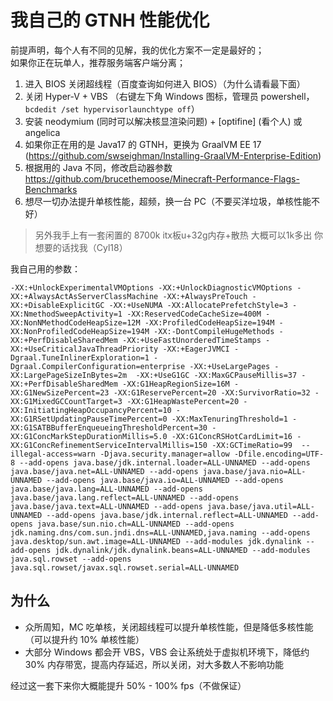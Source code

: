 # 我自己的 GTNH 性能优化

前提声明，每个人有不同的见解，我的优化方案不一定是最好的；  
如果你正在玩单人，推荐服务端客户端分离；

1. 进入 BIOS 关闭超线程（百度查询如何进入 BIOS）（为什么请看最下面）
2. 关闭 Hyper-V + VBS （右键左下角 Windows 图标，管理员 powershell，`bcdedit /set hypervisorlaunchtype off`）
3. 安装 neodymium (同时可以解决核显渲染问题) + \[optifine] (看个人) 或 angelica
4. 如果你正在用的是 Java17 的 GTNH，更换为 GraalVM EE 17 (<https://github.com/swseighman/Installing-GraalVM-Enterprise-Edition>)
5. 根据用的 Java 不同，修改启动器参数 <https://github.com/brucethemoose/Minecraft-Performance-Flags-Benchmarks>
6. 想尽一切办法提升单核性能，超频，换一台 PC（不要买洋垃圾，单核性能不好）

> 另外我手上有一套闲置的 8700k itx板u+32g内存+散热 大概可以1k多出 你想要的话找我（Cyl18）

我自己用的参数：
```
-XX:+UnlockExperimentalVMOptions -XX:+UnlockDiagnosticVMOptions -XX:+AlwaysActAsServerClassMachine -XX:+AlwaysPreTouch -XX:+DisableExplicitGC -XX:+UseNUMA -XX:AllocatePrefetchStyle=3 -XX:NmethodSweepActivity=1 -XX:ReservedCodeCacheSize=400M -XX:NonNMethodCodeHeapSize=12M -XX:ProfiledCodeHeapSize=194M -XX:NonProfiledCodeHeapSize=194M -XX:-DontCompileHugeMethods -XX:+PerfDisableSharedMem -XX:+UseFastUnorderedTimeStamps -XX:+UseCriticalJavaThreadPriority -XX:+EagerJVMCI -Dgraal.TuneInlinerExploration=1 -Dgraal.CompilerConfiguration=enterprise -XX:+UseLargePages -XX:LargePageSizeInBytes=2m  -XX:+UseG1GC -XX:MaxGCPauseMillis=37 -XX:+PerfDisableSharedMem -XX:G1HeapRegionSize=16M -XX:G1NewSizePercent=23 -XX:G1ReservePercent=20 -XX:SurvivorRatio=32 -XX:G1MixedGCCountTarget=3 -XX:G1HeapWastePercent=20 -XX:InitiatingHeapOccupancyPercent=10 -XX:G1RSetUpdatingPauseTimePercent=0 -XX:MaxTenuringThreshold=1 -XX:G1SATBBufferEnqueueingThresholdPercent=30 -XX:G1ConcMarkStepDurationMillis=5.0 -XX:G1ConcRSHotCardLimit=16 -XX:G1ConcRefinementServiceIntervalMillis=150 -XX:GCTimeRatio=99  --illegal-access=warn -Djava.security.manager=allow -Dfile.encoding=UTF-8 --add-opens java.base/jdk.internal.loader=ALL-UNNAMED --add-opens java.base/java.net=ALL-UNNAMED --add-opens java.base/java.nio=ALL-UNNAMED --add-opens java.base/java.io=ALL-UNNAMED --add-opens java.base/java.lang=ALL-UNNAMED --add-opens java.base/java.lang.reflect=ALL-UNNAMED --add-opens java.base/java.text=ALL-UNNAMED --add-opens java.base/java.util=ALL-UNNAMED --add-opens java.base/jdk.internal.reflect=ALL-UNNAMED --add-opens java.base/sun.nio.ch=ALL-UNNAMED --add-opens jdk.naming.dns/com.sun.jndi.dns=ALL-UNNAMED,java.naming --add-opens java.desktop/sun.awt.image=ALL-UNNAMED --add-modules jdk.dynalink --add-opens jdk.dynalink/jdk.dynalink.beans=ALL-UNNAMED --add-modules java.sql.rowset --add-opens java.sql.rowset/javax.sql.rowset.serial=ALL-UNNAMED
```

## 为什么

- 众所周知，MC 吃单核，关闭超线程可以提升单核性能，但是降低多核性能（可以提升约 10% 单核性能）  
- 大部分 Windows 都会开 VBS，VBS 会让系统处于虚拟机环境下，降低约 30% 内存带宽，提高内存延迟，所以关闭，对大多数人不影响功能

经过这一套下来你大概能提升 50% - 100% fps（不做保证）